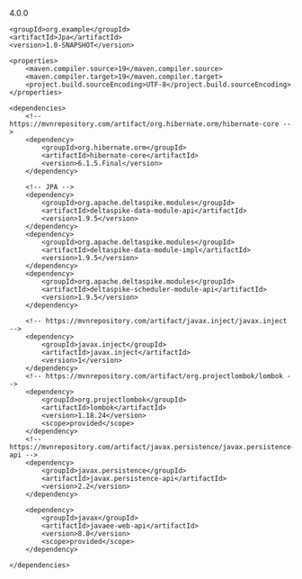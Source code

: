 <?xml version="1.0" encoding="UTF-8"?>
<project xmlns="http://maven.apache.org/POM/4.0.0"
         xmlns:xsi="http://www.w3.org/2001/XMLSchema-instance"
         xsi:schemaLocation="http://maven.apache.org/POM/4.0.0 http://maven.apache.org/xsd/maven-4.0.0.xsd">
    <modelVersion>4.0.0</modelVersion>

    <groupId>org.example</groupId>
    <artifactId>Jpa</artifactId>
    <version>1.0-SNAPSHOT</version>

    <properties>
        <maven.compiler.source>19</maven.compiler.source>
        <maven.compiler.target>19</maven.compiler.target>
        <project.build.sourceEncoding>UTF-8</project.build.sourceEncoding>
    </properties>

    <dependencies>
        <!-- https://mvnrepository.com/artifact/org.hibernate.orm/hibernate-core -->
        <dependency>
            <groupId>org.hibernate.orm</groupId>
            <artifactId>hibernate-core</artifactId>
            <version>6.1.5.Final</version>
        </dependency>

        <!-- JPA -->
        <dependency>
            <groupId>org.apache.deltaspike.modules</groupId>
            <artifactId>deltaspike-data-module-api</artifactId>
            <version>1.9.5</version>
        </dependency>
        <dependency>
            <groupId>org.apache.deltaspike.modules</groupId>
            <artifactId>deltaspike-data-module-impl</artifactId>
            <version>1.9.5</version>
        </dependency>
        <dependency>
            <groupId>org.apache.deltaspike.modules</groupId>
            <artifactId>deltaspike-scheduler-module-api</artifactId>
            <version>1.9.5</version>
        </dependency>

        <!-- https://mvnrepository.com/artifact/javax.inject/javax.inject -->
        <dependency>
            <groupId>javax.inject</groupId>
            <artifactId>javax.inject</artifactId>
            <version>1</version>
        </dependency>
        <!-- https://mvnrepository.com/artifact/org.projectlombok/lombok -->
        <dependency>
            <groupId>org.projectlombok</groupId>
            <artifactId>lombok</artifactId>
            <version>1.18.24</version>
            <scope>provided</scope>
        </dependency>
        <!-- https://mvnrepository.com/artifact/javax.persistence/javax.persistence-api -->
        <dependency>
            <groupId>javax.persistence</groupId>
            <artifactId>javax.persistence-api</artifactId>
            <version>2.2</version>
        </dependency>

        <dependency>
            <groupId>javax</groupId>
            <artifactId>javaee-web-api</artifactId>
            <version>8.0</version>
            <scope>provided</scope>
        </dependency>

    </dependencies>

</project>